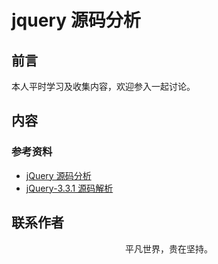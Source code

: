 # jquery 源码分析

## 前言

本人平时学习及收集内容，欢迎参入一起讨论。

## 内容

### 参考资料

- [jQuery 源码分析](https://github.com/JsAaron/jQuery)
- [jQuery-3.3.1 源码解析](https://github.com/AttackXiaoJinJin/jQueryExplain)

## 联系作者

<div align="center">
    <p>
        平凡世界，贵在坚持。
    </p>
    <img :src="$withBase('/about/contact.png')" />
</div>
